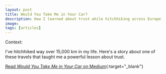 ```yaml
---
layout: post
title: Would You Take Me in Your Car?
description: How I learned about trust while hitchhiking across Europe
image:
tags: [articles]
---
```


Context: 

I've hitchhiked way over 15,000 km in my life. Here's a story about one of these travels that taught me a powerful lesson about trust.

[Read *Would You Take Me in Your Car* on Medium](https://medium.com/@michal.korzonek/would-you-take-me-in-your-car-dc3f3ed05f1f){:target="_blank"}